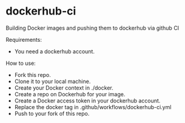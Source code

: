 # dockerhub-ci
Building Docker images and pushing them to dockerhub via github CI

Requirements:
- You need a dockerhub account.

How to use:
- Fork this repo.
- Clone it to your local machine.
- Create your Docker context in ./docker.
- Create a repo on Dockerhub for your image.
- Create a Docker access token in your dockerhub account.
- Replace the docker tag in .github/workflows/dockerhub-ci.yml
- Push to your fork of this repo.
  
